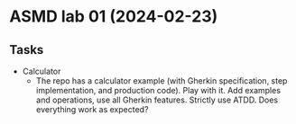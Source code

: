 # ASMD lab 01 (2024-02-23)

## Tasks

- Calculator
  - The repo has a calculator example (with Gherkin specification, step implementation, and production code). Play with it. Add examples
    and operations, use all Gherkin features. Strictly use ATDD. Does everything work as expected?